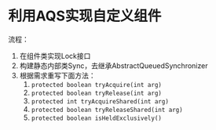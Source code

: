 # 利用AQS实现自定义组件

流程：

1. 在组件类实现Lock接口
2. 构建静态内部类Sync，去继承AbstractQueuedSynchronizer
3. 根据需求重写下面方法：
    1. `protected boolean tryAcquire(int arg)`
    2. `protected boolean tryRelease(int arg)`
    3. `protected int tryAcquireShared(int arg)`
    4. `protected boolean tryReleaseShared(int arg)`
    5. `protected boolean isHeldExclusively()`
